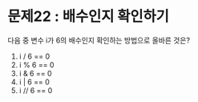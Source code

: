 # 문제22 : 배수인지 확인하기

다음 중 변수 i가 6의 배수인지 확인하는 방법으로 올바른 것은?

1.  i / 6 == 0
2.  i % 6 == 0
3.  i & 6 == 0
4.  i | 6 == 0
5.  i // 6 == 0
